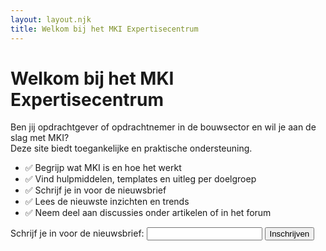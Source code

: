```yaml
---
layout: layout.njk
title: Welkom bij het MKI Expertisecentrum
---
```


# Welkom bij het MKI Expertisecentrum

Ben jij opdrachtgever of opdrachtnemer in de bouwsector en wil je aan de slag met MKI?  
Deze site biedt toegankelijke en praktische ondersteuning.

- ✅ Begrijp wat MKI is en hoe het werkt
- ✅ Vind hulpmiddelen, templates en uitleg per doelgroep
- ✅ Schrijf je in voor de nieuwsbrief
- ✅ Lees de nieuwste inzichten en trends
- ✅ Neem deel aan discussies onder artikelen of in het forum

<form name="newsletter" method="POST" data-netlify="true" class="mt-6">
  <label for="email" class="block font-semibold">Schrijf je in voor de nieuwsbrief:</label>
  <input type="email" name="email" id="email" class="border p-2 mt-2 w-full max-w-sm" required>
  <button type="submit" class="bg-blue-600 text-white px-4 py-2 mt-2 rounded">Inschrijven</button>
</form>
